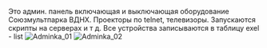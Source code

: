 Это админ. панель включающая и выключающая оборудование Союзмультпарка ВДНХ. Проекторы по telnet, телевизоры. Запускаются скрипты на серверах и т д.
Все устройства записываются в таблицу exel - list
![Adminka_01](https://github.com/Protezhe/Super_adminka/assets/29784802/6cbd7868-589a-481a-8403-3df8058a1617)
![Adminka_02](https://github.com/Protezhe/Super_adminka/assets/29784802/f7f0c44e-1d66-45da-922a-cc7011dde945)

